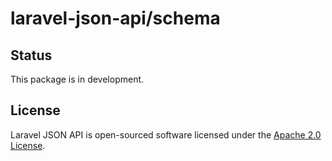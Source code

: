 # laravel-json-api/schema

## Status

This package is in development.

## License

Laravel JSON API is open-sourced software licensed under the [Apache 2.0 License](./LICENSE).

